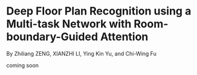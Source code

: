 # Deep Floor Plan Recognition using a Multi-task Network with Room-boundary-Guided Attention
By Zhiliang ZENG, XIANZHI LI, Ying Kin Yu, and Chi-Wing Fu

coming soon
